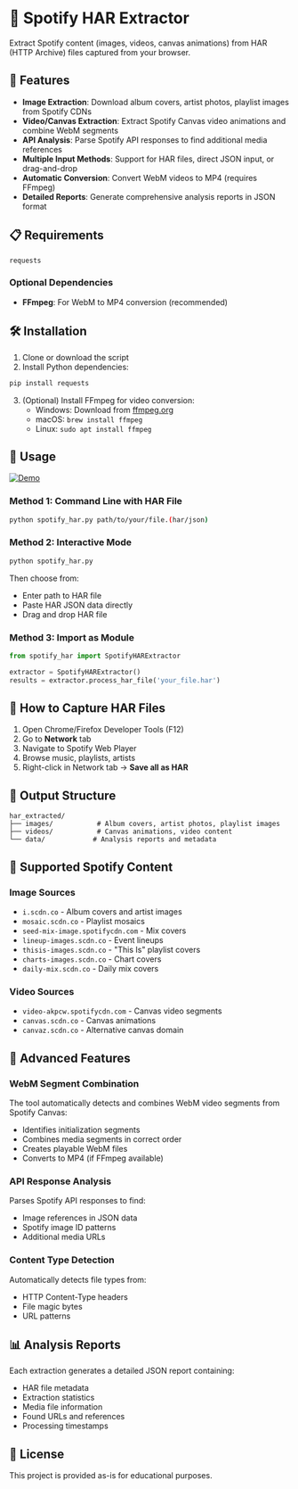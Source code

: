 # 🎵 Spotify HAR Extractor

Extract Spotify content (images, videos, canvas animations) from HAR (HTTP Archive) files captured from your browser.

## 🚀 Features

- **Image Extraction**: Download album covers, artist photos, playlist images from Spotify CDNs
- **Video/Canvas Extraction**: Extract Spotify Canvas video animations and combine WebM segments
- **API Analysis**: Parse Spotify API responses to find additional media references
- **Multiple Input Methods**: Support for HAR files, direct JSON input, or drag-and-drop
- **Automatic Conversion**: Convert WebM videos to MP4 (requires FFmpeg)
- **Detailed Reports**: Generate comprehensive analysis reports in JSON format

## 📋 Requirements

```
requests
```

### Optional Dependencies
- **FFmpeg**: For WebM to MP4 conversion (recommended)

## 🛠️ Installation

1. Clone or download the script
2. Install Python dependencies:
```bash
pip install requests
```

3. (Optional) Install FFmpeg for video conversion:
   - Windows: Download from [ffmpeg.org](https://ffmpeg.org/download.html)
   - macOS: `brew install ffmpeg`
   - Linux: `sudo apt install ffmpeg`

## 📖 Usage

[![Demo](https://help.autodesk.com/sfdcarticles/img/0EMKf000006KjgU)](https://github.com/JMJAJ/SpotifyMediaExtractor/blob/main/video/video.mp4)

### Method 1: Command Line with HAR File
```bash
python spotify_har.py path/to/your/file.(har/json)
```

### Method 2: Interactive Mode
```bash
python spotify_har.py
```
Then choose from:
- Enter path to HAR file
- Paste HAR JSON data directly
- Drag and drop HAR file

### Method 3: Import as Module
```python
from spotify_har import SpotifyHARExtractor

extractor = SpotifyHARExtractor()
results = extractor.process_har_file('your_file.har')
```

## 📁 How to Capture HAR Files

1. Open Chrome/Firefox Developer Tools (F12)
2. Go to **Network** tab
3. Navigate to Spotify Web Player
4. Browse music, playlists, artists
5. Right-click in Network tab → **Save all as HAR**

## 📂 Output Structure

```
har_extracted/
├── images/           # Album covers, artist photos, playlist images
├── videos/           # Canvas animations, video content
└── data/            # Analysis reports and metadata
```

## 🎯 Supported Spotify Content

### Image Sources
- `i.scdn.co` - Album covers and artist images
- `mosaic.scdn.co` - Playlist mosaics
- `seed-mix-image.spotifycdn.com` - Mix covers
- `lineup-images.scdn.co` - Event lineups
- `thisis-images.scdn.co` - "This Is" playlist covers
- `charts-images.scdn.co` - Chart covers
- `daily-mix.scdn.co` - Daily mix covers

### Video Sources
- `video-akpcw.spotifycdn.com` - Canvas video segments
- `canvas.scdn.co` - Canvas animations
- `canvaz.scdn.co` - Alternative canvas domain

## 🔧 Advanced Features

### WebM Segment Combination
The tool automatically detects and combines WebM video segments from Spotify Canvas:
- Identifies initialization segments
- Combines media segments in correct order
- Creates playable WebM files
- Converts to MP4 (if FFmpeg available)

### API Response Analysis
Parses Spotify API responses to find:
- Image references in JSON data
- Spotify image ID patterns
- Additional media URLs

### Content Type Detection
Automatically detects file types from:
- HTTP Content-Type headers
- File magic bytes
- URL patterns

## 📊 Analysis Reports

Each extraction generates a detailed JSON report containing:
- HAR file metadata
- Extraction statistics
- Media file information
- Found URLs and references
- Processing timestamps

## 📄 License


This project is provided as-is for educational purposes.



